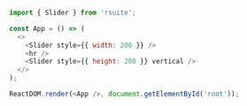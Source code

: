 <!--start-code-->

```js
import { Slider } from 'rsuite';

const App = () => (
  <>
    <Slider style={{ width: 200 }} />
    <hr />
    <Slider style={{ height: 200 }} vertical />
  </>
);

ReactDOM.render(<App />, document.getElementById('root'));
```

<!--end-code-->
